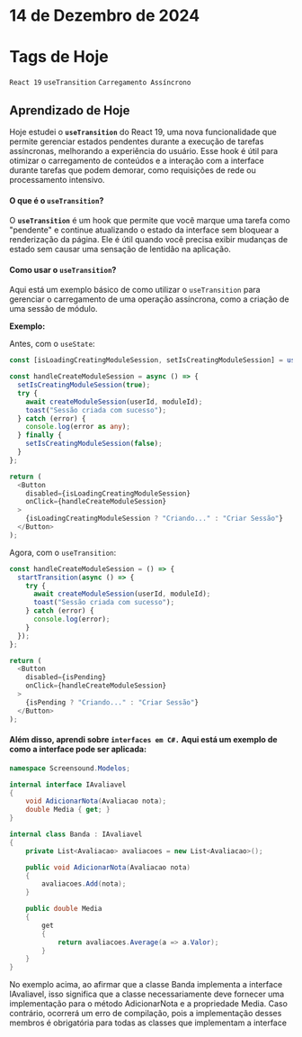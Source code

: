 # 14 de Dezembro de 2024

# Tags de Hoje

`React 19` `useTransition` `Carregamento Assíncrono`

## Aprendizado de Hoje

Hoje estudei o **`useTransition`** do React 19, uma nova funcionalidade que permite gerenciar estados pendentes durante a execução de tarefas assíncronas, melhorando a experiência do usuário. Esse hook é útil para otimizar o carregamento de conteúdos e a interação com a interface durante tarefas que podem demorar, como requisições de rede ou processamento intensivo.

#### **O que é o `useTransition`?**

O **`useTransition`** é um hook que permite que você marque uma tarefa como "pendente" e continue atualizando o estado da interface sem bloquear a renderização da página. Ele é útil quando você precisa exibir mudanças de estado sem causar uma sensação de lentidão na aplicação.

#### **Como usar o `useTransition`?**

Aqui está um exemplo básico de como utilizar o `useTransition` para gerenciar o carregamento de uma operação assíncrona, como a criação de uma sessão de módulo.

**Exemplo:**

Antes, com o `useState`:

```Typescript
const [isLoadingCreatingModuleSession, setIsCreatingModuleSession] = useState(false);

const handleCreateModuleSession = async () => {
  setIsCreatingModuleSession(true);
  try {
    await createModuleSession(userId, moduleId);
    toast("Sessão criada com sucesso");
  } catch (error) {
    console.log(error as any);
  } finally {
    setIsCreatingModuleSession(false);
  }
};

return (
  <Button
    disabled={isLoadingCreatingModuleSession}
    onClick={handleCreateModuleSession}
  >
    {isLoadingCreatingModuleSession ? "Criando..." : "Criar Sessão"}
  </Button>
);
```

Agora, com o `useTransition`:

```Typescript
const handleCreateModuleSession = () => {
  startTransition(async () => {
    try {
      await createModuleSession(userId, moduleId);
      toast("Sessão criada com sucesso");
    } catch (error) {
      console.log(error);
    }
  });
};

return (
  <Button
    disabled={isPending}
    onClick={handleCreateModuleSession}
  >
    {isPending ? "Criando..." : "Criar Sessão"}
  </Button>
);
```

#### **Além disso, aprendi sobre `interfaces em C#.` Aqui está um exemplo de como a interface pode ser aplicada:**

```csharp
namespace Screensound.Modelos;

internal interface IAvaliavel
{
    void AdicionarNota(Avaliacao nota);
    double Media { get; }
}

internal class Banda : IAvaliavel
{
    private List<Avaliacao> avaliacoes = new List<Avaliacao>();

    public void AdicionarNota(Avaliacao nota)
    {
        avaliacoes.Add(nota);
    }

    public double Media
    {
        get
        {
            return avaliacoes.Average(a => a.Valor);
        }
    }
}
```

No exemplo acima, ao afirmar que a classe Banda implementa a interface IAvaliavel, isso significa que a classe necessariamente deve fornecer uma implementação para o método AdicionarNota e a propriedade Media. Caso contrário, ocorrerá um erro de compilação, pois a implementação desses membros é obrigatória para todas as classes que implementam a interface
